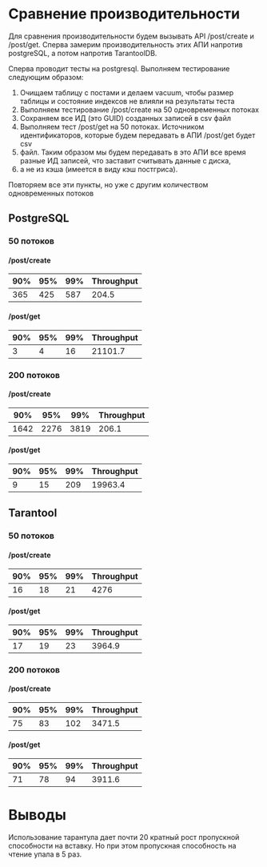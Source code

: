 # Сравнение производительности

Для сравнения производительности будем вызывать API /post/create и /post/get. Сперва замерим производительность этих АПИ 
напротив postgreSQL, а потом напротив TarantoolDB.

Сперва проводит тесты на postgresql. Выполняем тестирование следующим образом:
1. Очищаем таблицу с постами и делаем vacuum, чтобы размер таблицы и состояние индексов не влияли на результаты теста
2. Выполняем тестирование /post/create на 50 одновременных потоках
3. Сохраняем все ИД (это GUID) созданных записей в csv файл
4. Выполняем тест /post/get на 50 потоках. Источником идентификаторов, которые будем передавать в АПИ /post/get будет csv 
5. файл. Таким образом мы будем передавать в это АПИ все время разные ИД записей, что заставит считывать данные с диска, 
6. а не из кэша (имеется в виду кэш постгриса).

Повторяем все эти пункты, но уже с другим количеством одновременных потоков

## PostgreSQL

### 50 потоков

#### /post/create
| 90% | 95% | 99% | Throughput |
|-----|-----|-----|------------|
| 365 | 425 | 587 | 204.5      |

#### /post/get
| 90% | 95% | 99% | Throughput |
|-----|-----|-----|------------|
| 3   | 4   | 16  | 21101.7    |


### 200 потоков

#### /post/create
| 90%  | 95%   | 99%  | Throughput |
|------|-------|------|------------|
| 1642 | 2276  | 3819 | 206.1      |

#### /post/get
| 90% | 95% | 99% | Throughput |
|-----|-----|-----|------------|
| 9   | 15  | 209 | 19963.4    |


## Tarantool

### 50 потоков

#### /post/create
| 90% | 95% | 99% | Throughput |
|-----|-----|-----|------------|
| 16  | 18  | 21  | 4276       |

#### /post/get
| 90% | 95% | 99% | Throughput |
|-----|-----|-----|------------|
| 17  | 19  | 23  | 3964.9     |


### 200 потоков

#### /post/create
| 90% | 95% | 99% | Throughput |
|-----|-----|-----|------------|
| 75  | 83  | 102 | 3471.5     |


#### /post/get
| 90% | 95% | 99% | Throughput |
|-----|-----|-----|------------|
| 71  | 78  | 94  | 3911.6     |

# Выводы
Использование тарантула дает почти 20 кратный рост пропускной способности на вставку. Но при этом пропускная способность 
на чтение упала в 5 раз.
